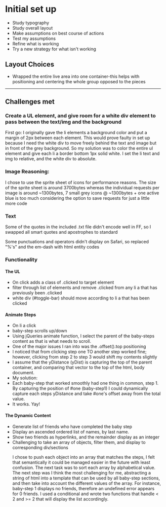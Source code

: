 <h1>Initial set up</h1>

<ul>
	<li>Study typography</li>
	<li>Study overall layout</li>
	<li>Make assumptions on best course of actions</li>
	<li>Test my assumptions</li>
	<li>Refine what is working</li>
	<li>Try a new strategy for what isn't working</li>
</ul>

<h2>Layout Choices</h2>

<ul>
	<li>Wrapped the entire live area into one container-this helps with positioning and centering the whole group opposed to the pieces</li>
</ul>

<hr>

<h2>Challenges met</h2>

<h3>Create a UL element, and give room for a white div element to pass between the text/img and the background</h3>

<p>First go: I originally gave the li elements a background color and put a margin of 2px between each element. This would prove faulty in set up because I need the white div to move freely behind the text and image but in front of the grey background. So my solution was to color the entire ul element and give each li a border bottom 1px solid white. I set the li text and img to relative, and the white div to absolute. </p>

<h3>Image Reasoning:</h3>

<p>I chose to use the sprite sheet of icons for performance reasons. The size of the sprite sheet is around 3700bytes whereas the individual requests per image is around ~1300bytes, 7 small grey icons @ ~1300bytes + one active blue is too much considering the option to save requests for just a little more code</p>

<h3>Text</h3>

<p>Some of the quotes in the included .txt file didn't encode well in FF, so I swapped all smart quotes and apostrophes to standard</p>

<p>Some punctuations and operators didn't display on Safari, so replaced "%'s" and the em-dash with html entity codes</p>

<h3>Functionality</h3>

<h4>The UL</h4>
<ul>
	<li>On click adds a class of .clicked to target element</li>
	<li>filter through list of elements and remove .clicked from any li a that has previously been .clicked</li>
	<li>white div (#toggle-bar) should move according to li a that has been clicked</li>
</ul>

<h4>Animate Steps</h4>
<ul>
	<li>On li a click
		<li>baby-step scrolls up/down</li>
	</li>
	<li>Using jQueries animate function, I select the parent of the baby-steps content as that is what needs to scroll.
	<li>One of the major issues I ran into was the .offset().top positioning</li>
	<li>I noticed that from clicking step one TO another step worked fine; however, clicking from step 2 to step 3 would shift my contents slightly</li>
	<li>I assume that the yDistance (yDist) is capturing the top of the parent container, and comparing that vector to the top of the html, body document.</li>
	</li>
	<li>My solution:
	<li>Each baby-step that worked smoothly had one thing in common, step 1. By capturing the position of #one (baby-step1) I could dynamically capture each steps yDistance and take #one's offset away from the total value. </li>
	<li>It works. Yay!</li>
	</li>

</ul>
<h4>The Dynamic Content</h4>
<ul>
	<li>Generate list of friends who have completed the baby step
			<li>Display an ascended ordered list of names, by last name.</li>
			<li>Show two friends as hyperlinks, and the remainder display as an integer</li>
	</li>
	<li> Challenging to take an array of objects, filter them, and display to corresponding div/sections
		<p>I chose to push each object into an array that matches the steps, I felt that semantically it could be managed easier in the future with least confusion. The next task was to sort each array by alphabetical value. The next step was I think the most challenging for me, abstracting a string of html into a template that can be used by all baby-step sections, and then take into account the different values of the array. For instance, baby-step 1 displays no friends, therefore an undefined error appears for 0 friends. I used a conditional and wrote two functions that handle < 2 and >= 2 that will display the list accordingly. </p>
	</li>
</ul>